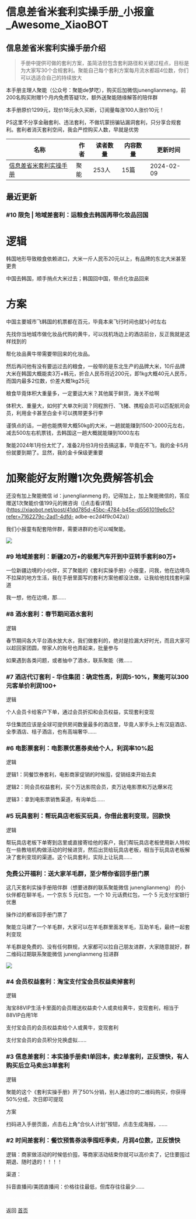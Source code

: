# 信息差省米套利实操手册_小报童_Awesome_XiaoBOT

## 信息差省米套利实操手册介绍
> 手册中提供可做的套利方案，虽简洁但包含套利路径和关键过程点，目标是为大家写30个合规套利。聚能自己每个套利方案每月流水都超4位数，你们可以选适合自己的持续放大    
    
本手册主理人聚能（公众号：聚能de梦呓），购买后加微信junenglianmeng，前200名购买附赠1个月内免费答疑1次，额外送聚能随缘解答的陪伴群    
    
本手册原价1299元，现价18元永久买断，订阅量每涨100人涨价10元！    
    
PS这里不分享金融套利、违法套利，不做坑蒙拐骗钻漏洞套利，只分享合规套利。套利者消灭套利空间，我会严控购买人数，早就是优势  
  


|名称|作者|读者数量|内容数量|更新时间|
|---|---|---|---|---|
|[信息差省米套利实操手册](https://xiaobot.net/p/jn123456789?refer=0b133df9-27dc-423b-8101-639049001c13)|聚能|253人|15篇|2024-02-09|

## 最近更新
### #10 限免 | 地域差套利：运粮食去韩国再带化妆品回国

# 逻辑

韩国地形导致粮食依赖进口，大米一斤人民币20元以上，有品牌的东北大米甚至更贵

中国去韩国，顺手捎点大米过去；韩国回中国，带点化妆品回来

# 方案

中国主要城市飞韩国的机票都在百元，毕竟本来飞行时间也就1小时左右

先找你当地城市做化妆品代购的黄牛，可以找机场边上的酒店前台，反正我就是这样找到的

帮化妆品黄牛带需要带回来的化妆品。

然后再问他有没有要运过去的粮食，一般带的是东北生产的品牌大米，10斤品牌大米在韩国大概能卖3万+韩元，折合人民币将近200元，即1kg大概40元人民币，而国内最多2位数，价差大概1kg25元

粮食毕竟体积大重量多，一定要运大米？其他属于鲜货，海关不给啊

体积大、重量大，如何扩大单次利润？同程旅行、飞猪、携程会员可以匹配航司会员，利用金卡甚至白金卡可以携带更多行李

谨慎点的话，一趟也能携带大概50kg的大米，一趟就能赚到1500-2000元左右，减去500左右机票钱，去韩国这一趟大概就能赚到1000左右

聚能2024年1月份太忙了，准备2月份3月份去搞这事，毕竟在不飞，我的金卡5月份就要到期了。显然，我的金卡保级更重要

# **加聚能好友附赠1次免费解答机会**

还没有加上聚能微信 id：junenglianmeng
的，记得加上，加上聚能微信的，答应赠送1次聚能价值199元的微咨询（[点击看详情](https://xiaobot.net/post/41dd785d-45bc-4784-b45e-d5561019e6c5?refer=7162279c-2ad1-4dfd-
adbe-ec2d4f9c042a)）

我们小报童有配套陪伴群，需要进群的也可以喊聚能。

![](https://static.xiaobot.net/file/2024-02-09/79218/a723633494b449089ca4d848c37fcffc.png)

### #9 地域差套利：新疆20万+的极氪汽车开到中亚转手套利80万+

一位新疆边境的小伙伴，买了聚能的《套利实操手册》小报童，问我，他在边境鸟不拉屎的地方生活，我在手册里面写的套利方案他都没法做，让我给他找找套利渠道

我一想，他在边境，那......

### #8 酒水套利：春节期间酒水套利

逻辑

春节期间各大平台酒水放大水，我们做套利的，绝对是捡漏大好时光，而且大家可以趁回家团圆，带家人的账号也弄起来，批量参与

如果遇到各类问题，或者抽中了酒水，联系聚能（微......

### #7 酒店代订套利 - 华住集团：确定性高，利润5-10%，聚能可以300元客单价利润100+

逻辑

个人会员卡给客户下单，通过会员折扣和会员权益，实现套利变现

华住集团应该是全球可提供房间数量最多的酒店里，毕竟人家手头上有汉庭酒店、全季酒店、桔子酒店，也有高端奢华......

### #6 电影票套利：电影票优惠券卖给个人，利润率10%起

逻辑

逻辑1：同餐饮券套利，电影商家促销的时候囤，促销结束开始去卖

逻辑2：同会员权益套利，买个万达影院会员，卖万达电影票和万达爆米花

逻辑3：拿到电影票销售渠道，有询单后......

### #5 玩具套利：帮玩具店老板买玩具，你借此套利变现，回款快

逻辑

帮玩具店老板下单寄到店里或直接寄给他的客户，我们帮玩具店老板使用新人特权在一些教培机构做活动的时候进货，然后出货给玩具店老板，相当于玩具店老板解决了套利变现的渠道。这个玩具套利，实际上让玩具......

### 免费公开福利：送大家羊毛群，至少帮你省回手册门票

这几天套利实操手册陪伴群（想要进群的联系聚能微信 junenglianmeng） 的小伙伴都在聊羊毛，一个京东 5 元红包，一个 10 元话费红包，一个 5
元支付宝银行优惠

操作过的都省回手册门票了

聚能立马建了一个羊毛群，大家可以在羊毛群里面发羊毛，互助羊毛，最终一起套利变现

羊毛群是免费的、没有任何群规，大家都可以拉自己朋友进群，大家随意就好，群二维码过期联系聚能微信 junenglianmeng 拉进群

![](https://static.xiaobot.net/file/2023-12-30/79218/ede35fb56664cffdfd1ea5566651ccad.jpeg)

### #4 会员权益套利：淘宝支付宝会员权益卖掉套利

逻辑

淘宝88VIP生活卡里面的会员赠送权益卖个人或卖给黄牛，变现套利，相当于88VIP白用1年

支付宝会员的会员权益卖给个人或黄牛，变现套利

支付宝会员的会员积分兑换虚拟......

### #3 信息差套利：本实操手册卖1单回本，卖2单套利，正反馈快，有人购买后立马卖出3单套利

逻辑

聚能的这个《套利实操手册》开了50%分销，别人通过你的二维码购买，你获得50%分成，次日即可提现

方案

扫码进入手册页面，点击右上角“合伙人计划”按钮，点击生成海报，......

### #2 时间差套利：餐饮预售券淡季囤旺季卖，月润4位数，正反馈快

逻辑：商家做活动的时候低价囤，等商家活动结束你就可以高价卖了，记住要囤过期退、随时退的！！！！

渠道：

抖音直播间/美团直播间：价格往往最低，但库存往往最少......


<a href="https://github.com/Reno9527/awesome-xiaobot" style="color: white; text-decoration: none;">awesome-xiaobot</a>

返回 [首页](../README.md)
